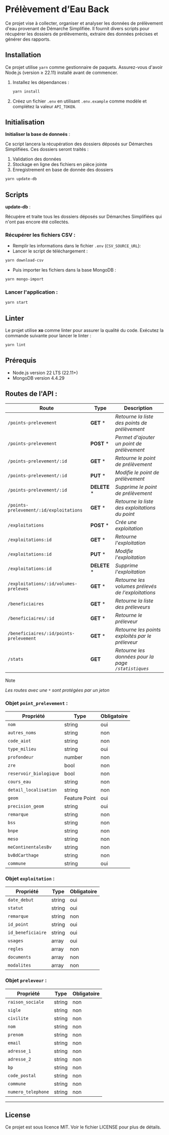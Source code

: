 # Prélèvement d’Eau Back

Ce projet vise à collecter, organiser et analyser les données de prélèvement d'eau provenant de Démarche Simplifiée. Il fournit divers scripts pour récupérer les dossiers de prélèvements, extraire des données précises et générer des rapports.

## Installation

Ce projet utilise `yarn` comme gestionnaire de paquets. Assurez-vous d'avoir Node.js (version ≥ 22.11) installé avant de commencer.

1. Installez les dépendances :

   ```bash
   yarn install
   ```

2. Créez un fichier `.env` en utilisant `.env.example` comme modèle et complétez la valeur `API_TOKEN`.

## Initialisation

**Initialiser la base de donneés** :

Ce script lancera la récupération des dossiers déposés sur Démarches Simplifiées. Ces dossiers seront traités :
1. Validation des données
2. Stockage en ligne des fichiers en pièce jointe
3. Enregistrement en base de donnée des dossiers

```bash
yarn update-db
```

## Scripts

**update-db** :

Récupère et traite tous les dossiers déposés sur Démarches Simplifiées qui n'ont pas encore été collectés.

### Récupérer les fichiers CSV :

- Remplir les informations dans le fichier `.env` (`CSV_SOURCE_URL`):
- Lancer le script de téléchargement :
```bash
yarn download-csv
```
- Puis importer les fichiers dans la base MongoDB :
```bash
yarn mongo-import
```

### Lancer l'application :
```bash
yarn start
```

## Linter

Le projet utilise **xo** comme linter pour assurer la qualité du code. Exécutez la commande suivante pour lancer le linter :

```bash
yarn lint
```

## Prérequis

- Node.js version 22 LTS (22.11+)
- MongoDB version 4.4.29

## Routes de l'API :
| Route | Type    | Description |
|-------|------|-------------|
| `/points-prelevement`| **GET** * | *Retourne la liste des points de prélèvement* |
| `/points-prelevement`| **POST** * | *Permet d'ajouter un point de prélèvement* |
| `/points-prelevement/:id`| **GET** * | *Retourne le point de prélèvement* |
| `/points-prelevement/:id`| **PUT** * | *Modifie le point de prélèvement* |
| `/points-prelevement/:id`| **DELETE** * | *Supprime le point de prélèvement* |
| `/points-prelevement/:id/exploitations`| **GET** * | *Retourne la liste des exploitations du point* |
| `/exploitations`| **POST** * | *Crée une exploitation* |
| `/exploitations:id`| **GET** * | *Retourne l'exploitation* |
| `/exploitations:id`| **PUT** * | *Modifie l'exploitation* |
| `/exploitations:id`| **DELETE** * | *Supprime l'exploitation* |
| `/exploitations/:id/volumes-preleves`| **GET** * | *Retourne les volumes prélevés de l'exploitations* |
| `/beneficiaires`| **GET** *| *Retourne la liste des préleveurs* |
| `/beneficiaires/:id`| **GET** *| *Retourne le préleveur* |
| `/beneficiaires/:id/points-prelevement`| **GET** *| *Retourne les points exploités par le préleveur* |
| `/stats`| **GET** | *Retourne les données pour la page `/statistiques`* |

> [!NOTE]
> *Les routes avec une `*` sont protégées par un jeton*

### Objet `point_prelevement` :

| Propriété | Type | Obligatoire |
|-----------|------|-------------|
| `nom` | string | oui |
| `autres_noms` | string | non |
| `code_aiot` | string | non |
| `type_milieu` | string | oui |
| `profondeur` | number | non |
| `zre` | bool | non |
| `reservoir_biologique` | bool | non |
| `cours_eau` | string | non |
| `detail_localisation` | string | non |
| `geom` | Feature Point | oui |
| `precision_geom` | string | oui |
| `remarque` | string | non |
| `bss` | string | non |
| `bnpe` | string | non |
| `meso` | string | non |
| `meContinentalesBv` | string | non |
| `bvBdCarthage` | string | non |
| `commune` | string | oui |

### Objet `exploitation` :

| Propriété | Type | Obligatoire |
|-----------|------|-------------|
| `date_debut` | string | oui |
| `statut` | string | oui |
| `remarque` | string | non |
| `id_point` | string | oui |
| `id_beneficiaire` | string | oui |
| `usages` | array | oui |
| `regles` | array | non |
| `documents` | array | non |
| `modalites` | array | non |

### Objet `preleveur` :

| Propriété | Type | Obligatoire |
|-----------|------|-------------|
| `raison_sociale` | string | non |
| `sigle` | string | non |
| `civilite` | string | non |
| `nom` | string | non |
| `prenom` | string | non |
| `email` | string | non |
| `adresse_1` | string | non |
| `adresse_2` | string | non |
| `bp` | string | non |
| `code_postal` | string | non |
| `commune` | string | non |
| `numero_telephone` | string | non |

---

## License

Ce projet est sous licence MIT. Voir le fichier LICENSE pour plus de détails.

